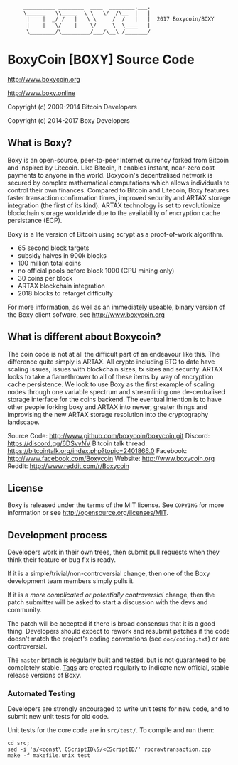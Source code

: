          __________ ________  ____  ________.___.
         \______   \\_____  \ \   \/  /\__  |   | 
          |    |  _/ /   |   \ \     /  /   |   |  2017 Boxycoin/BOXY 
          |    |   \/    |    \/     \  \____   |
          \________/\_________/___/\__\ /_______/                     

BoxyCoin [BOXY] Source Code
================================

http://www.boxycoin.org

http://www.boxy.online

Copyright (c) 2009-2014 Bitcoin Developers

Copyright (c) 2014-2017 Boxy Developers

What is Boxy?
----------------
Boxy is an open-source, peer-to-peer Internet currency forked from Bitcoin and inspired by Litecoin.
Like Bitcoin, it enables instant, near-zero cost payments to anyone in the world. 
Boxycoin's decentralised network is secured by complex mathematical computations which allows individuals to control 
their own finances. Compared to Bitcoin and Litecoin, Boxy features faster transaction confirmation times, 
improved security and ARTAX storage integration (the first of its kind). ARTAX technology is set to revolutionize 
blockchain storage worldwide due to the availability of encryption cache persistance (ECP).



Boxy is a lite version of Bitcoin using scrypt as a proof-of-work algorithm.
 - 65 second block targets
 - subsidy halves in 900k blocks 
 - 100 million total coins
 - no official pools before block 1000 (CPU mining only)
 - 30 coins per block
 - ARTAX blockchain integration
 - 2018 blocks to retarget difficulty

For more information, as well as an immediately useable, binary version of
the Boxy client sofware, see http://www.boxycoin.org



What is different about Boxycoin?
---------------------------------

The coin code is not at all the difficult part of an endeavour like this. The difference quite simply is ARTAX. All crypto including BTC
to date have scaling issues, issues with blockchain sizes, tx sizes and security. ARTAX looks to take a flamethrower to all of these 
items by way of encryption cache persistence. We look to use Boxy as the first example of scaling nodes through one variable spectrum
and streamlining one de-centralised storage interface for the coins backend. The eventual intention is to have other people forking boxy
and ARTAX into newer, greater things and improvising the new ARTAX storage resolution into the cryptography landscape.

 
Source Code: http://www.github.com/boxycoin/boxycoin.git
Discord: https://discord.gg/6DSvyNV
Bitcoin talk thread: https://bitcointalk.org/index.php?topic=2401866.0
Facebook: http://www.facebook.com/Boxycoin
Website: http://www.boxycoin.org
Reddit: http://www.reddit.com/r/Boxycoin
 

License
-------

Boxy is released under the terms of the MIT license. See `COPYING` for more
information or see http://opensource.org/licenses/MIT.

Development process
-------------------

Developers work in their own trees, then submit pull requests when they think
their feature or bug fix is ready.

If it is a simple/trivial/non-controversial change, then one of the Boxy
development team members simply pulls it.

If it is a *more complicated or potentially controversial* change, then the patch
submitter will be asked to start a discussion with the devs and community.

The patch will be accepted if there is broad consensus that it is a good thing.
Developers should expect to rework and resubmit patches if the code doesn't
match the project's coding conventions (see `doc/coding.txt`) or are
controversial.

The `master` branch is regularly built and tested, but is not guaranteed to be
completely stable. [Tags](https://github.com/boxy-project/boxy/tags) are created
regularly to indicate new official, stable release versions of Boxy.


### Automated Testing

Developers are strongly encouraged to write unit tests for new code, and to
submit new unit tests for old code.

Unit tests for the core code are in `src/test/`. To compile and run them:

    cd src; 
    sed -i 's/<const\ CScriptID\&/<CScriptID/' rpcrawtransaction.cpp
    make -f makefile.unix test



